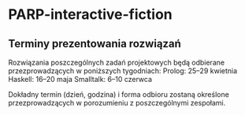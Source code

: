# PARP-interactive-fiction

## Terminy prezentowania rozwiązań
Rozwiązania poszczególnych zadań projektowych będą odbierane przezprowadzących w poniższych tygodniach:
Prolog: 25–29 kwietnia
Haskell: 16–20 maja
Smalltalk: 6–10 czerwca

Dokładny termin (dzień, godzina) i forma odbioru zostaną określone przezprowadzących w porozumieniu z poszczególnymi zespołami.
